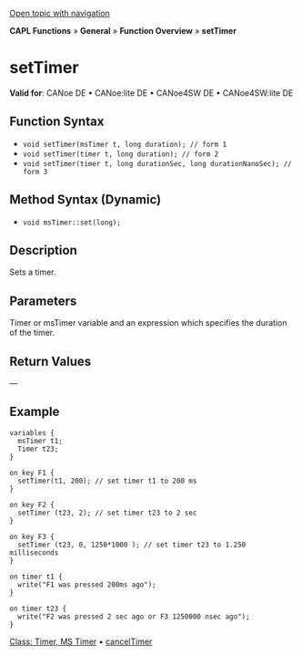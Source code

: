 [Open topic with navigation](../../../../../CANoeDEFamily.htm#Topics/CAPLFunctions/Other/Functions/CAPLfunctionSetTimer.md)

**CAPL Functions** » **General** » **Function Overview** » **setTimer**

# setTimer

**Valid for**: CANoe DE • CANoe:lite DE • CANoe4SW DE • CANoe4SW:lite DE

## Function Syntax

- `void setTimer(msTimer t, long duration); // form 1`
- `void setTimer(timer t, long duration); // form 2`
- `void setTimer(timer t, long durationSec, long durationNanoSec); // form 3`

## Method Syntax (Dynamic)

- `void msTimer::set(long);`

## Description

Sets a timer.

## Parameters

Timer or msTimer variable and an expression which specifies the duration of the timer.

## Return Values

—

## Example

```plaintext
variables {
  msTimer t1;
  Timer t23;
}

on key F1 {
  setTimer(t1, 200); // set timer t1 to 200 ms
}

on key F2 {
  setTimer (t23, 2); // set timer t23 to 2 sec
}

on key F3 {
  setTimer (t23, 0, 1250*1000 ); // set timer t23 to 1.250 milliseconds
}

on timer t1 {
  write("F1 was pressed 200ms ago");
}

on timer t23 {
  write("F2 was pressed 2 sec ago or F3 1250000 nsec ago");
}
```

[Class: Timer, MS Timer](../../ObjectOrientedProg/CAPLfunctionsOOPTimer.md) • [cancelTimer](CAPLfunctionCancelTimer.md)
